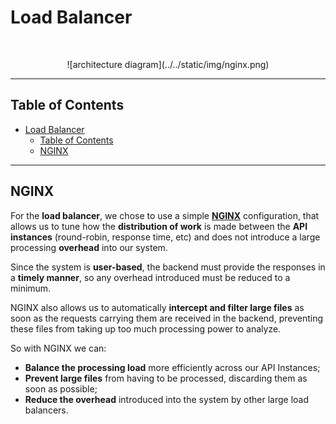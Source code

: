# Load Balancer
<br/>
<p align="center">
    ![architecture diagram](../../static/img/nginx.png)
</p>

---

<!-- START doctoc generated TOC please keep comment here to allow auto update -->
<!-- DON'T EDIT THIS SECTION, INSTEAD RE-RUN doctoc TO UPDATE -->
## Table of Contents

- [Load Balancer](#load-balancer)
  - [Table of Contents](#table-of-contents)
  - [NGINX](#nginx)

<!-- END doctoc generated TOC please keep comment here to allow auto update -->

---


## NGINX

 For the **load balancer**, we chose to use a simple [**NGINX**](https://nginx.org/en/) configuration, that allows us to tune how the **distribution of work** is made between the **API instances** (round-robin, response time, etc) and does not introduce a large processing **overhead** into our system.

 Since the system is **user-based**, the backend must provide the responses in a **timely manner**, so any overhead introduced must be reduced to a minimum.

 NGINX also allows us to automatically **intercept and filter large files** as soon as the requests carrying them are received in the backend, preventing these files from taking up too much processing power to analyze.

So with NGINX we can:
* **Balance the processing load** more efficiently across our API Instances;
* **Prevent large files** from having to be processed, discarding them as soon as possible;
* **Reduce the overhead** introduced into the system by other large load balancers.